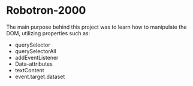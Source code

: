 # Robotron-2000

The main purpose behind this project was to learn how to manipulate the DOM, utilizing properties such as:

- querySelector
- querySelectorAll
- addEventListener
- Data-attributes
- textContent
- event.target.dataset
